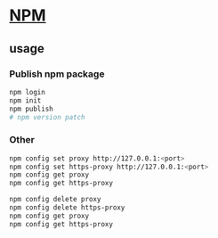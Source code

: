 # [NPM](https://www.npmjs.com/)

## usage

### Publish npm package

```sh
npm login
npm init
npm publish
# npm version patch
```

### Other

```sh
npm config set proxy http://127.0.0.1:<port>
npm config set https-proxy http://127.0.0.1:<port>
npm config get proxy
npm config get https-proxy
```

```sh
npm config delete proxy
npm config delete https-proxy
npm config get proxy
npm config get https-proxy
```
